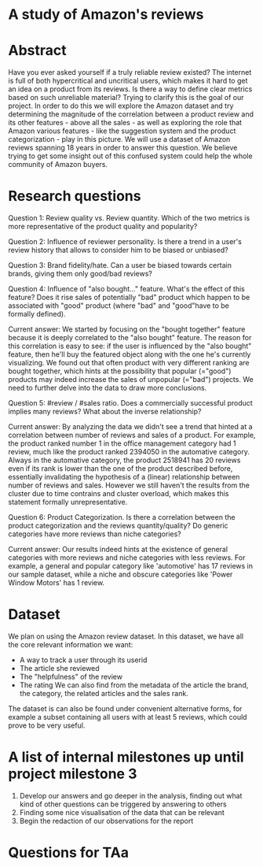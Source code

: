 # A study of Amazon's reviews
# Abstract
Have you ever asked yourself if a truly reliable review existed? The internet is full of both hypercritical and uncritical users, which makes it hard to get an idea on a product from its reviews. Is there a way to define clear metrics based on such unreliable material? Trying to clarify this is the goal of our project. In order to do this we will explore the Amazon dataset and try determining the magnitude of the correlation between a product review and its other features - above all the sales - as well as exploring the role that Amazon various features - like the suggestion system and the product categorization - play in this picture.
We will use a dataset of Amazon reviews spanning 18 years in order to answer this question. 
We believe trying to get some insight out of this confused system could help the whole community of Amazon buyers.

# Research questions

Question 1:
Review quality vs. Review quantity. Which of the two metrics is more representative of the product quality and popularity?

Question 2:
Influence of reviewer personality. Is there a trend in a user's review history that allows to consider him to be biased or unbiased?

Question 3:
Brand fidelity/hate. Can a user be biased towards certain brands, giving them only good/bad reviews?

Question 4:
Influence of "also bought..." feature. What's the effect of this feature? Does it rise sales of potentially "bad" product which happen to be associated with "good" product (where "bad" and "good"have to be formally defined).

Current answer:
We started by focusing on the "bought together" feature because it is deeply correlated to the "also bought" feature. The reason for this correlation is easy to see: if the user is influenced by the "also bought" feature, then he'll buy the featured object along with the one he's currently visualizing.
We found out that often product with very different ranking are bought together, which hints at the possibility that popular (="good") products may indeed increase the sales of unpopular (="bad") projects.
We need to further delve into the data to draw more conclusions.


Question 5: #review / #sales ratio. Does a commercially successful product implies many reviews? What about the inverse relationship?

Current answer:
By analyzing the data we didn't see a trend that hinted at a correlation between number of reviews and sales of a product.
For example, the product ranked number 1 in the office management category had 1 review, much like the product ranked 2394050 in the automative category. Always in the automative category, the product 2518941 has 20 reviews even if its rank is lower than the one of the product described before, essentially invalidating the hypothesis of a (linear) relationship between number of reviews and sales.
However we still haven't the results from the cluster due to time contrains and cluster overload, which makes this statement formally unrepresentative.

Question 6: Product Categorization. Is there a correlation between the product categorization and the reviews quantity/quality? Do generic categories have more reviews than niche categories?

Current answer:
Our results indeed hints at the existence of general categories with more reviews and niche categories with less reviews.
For example, a general and popular category like 'automotive'  has 17 reviews in our sample dataset, while a niche and obscure categories like 'Power Window Motors'  has 1 review.

# Dataset
We plan on using the Amazon review dataset. In this dataset, we have all the core relevant information we want:
- A way to track a user through its userid
- The article she reviewed
- The "helpfulness" of the review
- The rating
We can also find from the metadata of the article the brand, the category, the related articles and the sales rank.

The dataset is can also be found under convenient alternative forms, for example a subset containing all users with at least 5 reviews, which could prove to be very useful.

# A list of internal milestones up until project milestone 3
1. Develop our answers and go deeper in the analysis, finding out what kind of other questions can be triggered by answering to others
2. Finding some nice visualisation of the data that can be relevant
3. Begin the redaction of our observations for the report


# Questions for TAa
